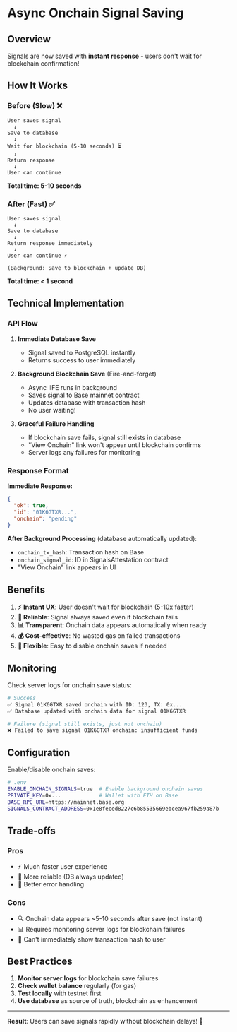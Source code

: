# Async Onchain Signal Saving

## Overview
Signals are now saved with **instant response** - users don't wait for blockchain confirmation!

## How It Works

### Before (Slow) ❌
```
User saves signal
  ↓
Save to database
  ↓
Wait for blockchain (5-10 seconds) ⏳
  ↓
Return response
  ↓
User can continue
```
**Total time: 5-10 seconds**

### After (Fast) ✅
```
User saves signal
  ↓
Save to database
  ↓
Return response immediately
  ↓
User can continue ⚡️

(Background: Save to blockchain + update DB)
```
**Total time: < 1 second**

## Technical Implementation

### API Flow
1. **Immediate Database Save**
   - Signal saved to PostgreSQL instantly
   - Returns success to user immediately

2. **Background Blockchain Save** (Fire-and-forget)
   - Async IIFE runs in background
   - Saves signal to Base mainnet contract
   - Updates database with transaction hash
   - No user waiting!

3. **Graceful Failure Handling**
   - If blockchain save fails, signal still exists in database
   - "View Onchain" link won't appear until blockchain confirms
   - Server logs any failures for monitoring

### Response Format

**Immediate Response:**
```json
{
  "ok": true,
  "id": "01K6GTXR...",
  "onchain": "pending"
}
```

**After Background Processing** (database automatically updated):
- `onchain_tx_hash`: Transaction hash on Base
- `onchain_signal_id`: ID in SignalsAttestation contract
- "View Onchain" link appears in UI

## Benefits

1. **⚡️ Instant UX**: User doesn't wait for blockchain (5-10x faster)
2. **🔄 Reliable**: Signal always saved even if blockchain fails
3. **📊 Transparent**: Onchain data appears automatically when ready
4. **💰 Cost-effective**: No wasted gas on failed transactions
5. **🎯 Flexible**: Easy to disable onchain saves if needed

## Monitoring

Check server logs for onchain save status:

```bash
# Success
✅ Signal 01K6GTXR saved onchain with ID: 123, TX: 0x...
✅ Database updated with onchain data for signal 01K6GTXR

# Failure (signal still exists, just not onchain)
❌ Failed to save signal 01K6GTXR onchain: insufficient funds
```

## Configuration

Enable/disable onchain saves:

```bash
# .env
ENABLE_ONCHAIN_SIGNALS=true  # Enable background onchain saves
PRIVATE_KEY=0x...            # Wallet with ETH on Base
BASE_RPC_URL=https://mainnet.base.org
SIGNALS_CONTRACT_ADDRESS=0x1e8feced8227c6b85535669ebcea967fb259a87b
```

## Trade-offs

### Pros
- ⚡️ Much faster user experience
- 🔄 More reliable (DB always updated)
- 💪 Better error handling

### Cons
- 🔍 Onchain data appears ~5-10 seconds after save (not instant)
- 📊 Requires monitoring server logs for blockchain failures
- 🎯 Can't immediately show transaction hash to user

## Best Practices

1. **Monitor server logs** for blockchain save failures
2. **Check wallet balance** regularly (for gas)
3. **Test locally** with testnet first
4. **Use database** as source of truth, blockchain as enhancement

---

**Result**: Users can save signals rapidly without blockchain delays! 🚀

